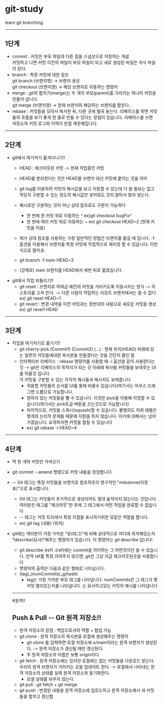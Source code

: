 # git-study
learn git branching 

***
## 1단계  
* commit : 커밋은 부모 파일과 다른 점을 스냅샷으로 저장하는 개념  
           커밋하고 나면 커밋 이전의 파일이 부모 파일이 되고 새로 생성된 파일은 자식 파일이 된다.  
* branch : 특정 커밋에 대한 참조  
           git branch (브랜치명) -> 브랜치 생성  
           git checkout (브랜치명) -> 해당 브랜치로 이동하는 명령어  
* merge : git의 합치기(merge)는 두 개의 부모(parent)를 가리키는 하나의 커밋을 만들어 냅니다.  
          git merge (브랜치명) -> 현재 브랜치와 해당하는 브랜치를 합친다.  
* rebase : 커밋들을 모아서 복사한 뒤, 다른 곳에 떨궈 놓는다.
           리베이스를 하면 커밋들의 흐름을 보기 좋게 한 줄로 만들 수 있다는 장점이 있습니다. 리베이스를 쓰면 저장소의 커밋 로그와 이력이 한결 깨끗해집니다.
***
## 2단계    
* git에서 여기저기 옮겨다니기!!  
  * HEAD : 체크아웃된 커밋 -> 현재 작업중인 커밋  
  * HEAD를 분리한다는 것은 HEAD를 브랜치 대신 커밋에 붙이는 것을 의미  
  * git log를 이용하려 커밋의 해시값을 보고 이동할 수 있는데 다 쓸 필요는 없고 적당히 구분할 수 있는 정도의 해시값만 넣어줘도 깃이 알아서 찾아 넣는다.  
  * 해시로만 구분하는 것이 아닌 상대 참조로도 구분이 가능하다  
    * 한 번에 한 커밋 위로 이동하는 ^ ex)git checkout bugFix^
    * 한 번에 여러 커밋 위로 이동하는 ~<num> ex) git checkout HEAD~2 (현재 커밋을 이동)  
   
  * 제가 상대 참조를 사용하는 가장 일반적인 방법은 브랜치를 옮길 때 입니다. -f 옵션을 이용해서 브랜치를 특정 커밋에 직접적으로 재지정 할 수 있습니다. 이런 식으로 말이죠:  
  * git branch -f main HEAD~3  
  * (강제로) main 브랜치를 HEAD에서 세번 뒤로 옮겼습니다.  
* git에서 작업 되돌리기!!  
  * git reset : 브랜치로 하여금 예전의 커밋을 가리키도록 이동시키는 방식 -> 히스토리를 고쳐 쓴다. -> 다른 사람이 작업하는 리모트 브랜치에서는 쓸 수 없다. ex) git reset HEAD~1  
  * git revert : 변경 내역을 이전 커밋과는 정반대의 내용으로 새로운 커밋을 생성 ex) git revert HEAD  

***
## 3단계
* 작업을 여기저기로 옮기기!!  
  * git cherry-pick (Commit1) (Commit2) (...) : 현재 위치(HEAD) 아래에 있는 일련의 커밋들에대한 복사본을 만들겠다는 것을 간단히 줄인 말  
  * 인터렉티브 리베이스 : rebase 명령어를 사용할 때 -i 옵션을 같이 사용한다는 것 ->  git은 리베이스의 목적지가 되는 곳 아래에 복사될 커밋들을 보여주는 UI를 띄울것 입니다.  
                                                                     각 커밋을 구분할 수 있는 각각의 해시들과 메시지도 보여줍니다.  
    * 적용할 커밋들의 순서를 UI를 통해 바꿀수 있습니다(여기서는 마우스 드래그앤 드롭으로 가능합니다.  
    * 원하지 않는 커밋들을 뺄 수 있습니다. 이것은 pick을 이용해 지정할 수 있습니다(여기서는 pick토글 버튼을 끄는것으로 가능합니다)  
    * 마지막으로, 커밋을 스쿼시(squash)할 수 있습니다. 불행히도 저희 레벨은 몇개의 논리적 문제들 때문에 지원을 하지 않습니다. 이거에 대해서는 넘어가겠습니다. 요약하자면 커밋을 합칠 수 있습니다  
    * ex) git rebase -i HEAD~4  
   
***
## 4단계  
* 딱 한 개의 커밋만 가져오기  
* git commit --amend 명령으로 커밋 내용을 정정합니다  
* -- Git 태그는 특정 커밋들을 브랜치로 참조하듯이 영구적인 "milestone(이정표)"으로 표시합니다.  
  * Git 태그는 커밋들이 추가적으로 생성되어도 절대 움직이지 않는다는 것입니다. 여러분은 태그를 "체크아웃"한 후에 그 태그에서 어떤 작업을 완료할 수 없습니다   
  * -- 태그는 커밋 트리에서 특정 지점을 표시하기위한 닻같은 역할을 합니다.  
  * ex) git tag (내용) (위치)  
* git에는 여러분이 가장 가까운 "닻(태그)"에 비해 상대적으로 어디에 위치해있는지 *describe(묘사)*해주는 명령어가 있습니다. 이 명령어는 git describe 입니다!  
  * git describe (ref) :(ref)에는 commit을 의미하는 그 어떤것이던 쓸 수 있습니다. 만약 ref를 특정 지어주지 않으면, git은 그냥 지금 체크아웃된곳을 사용합니다   
  * 명령어의 출력은 다음과 같은 형태로 나타납니다:  
  * (tag)_(numCommits)_g(hash)  
    * tag는 가장 가까운 부모 태그를 나타냅니다. numCommits은 그 태그가 몇 커밋 멀리있는지를 나타냅니다. <hash>는 묘사하고있는 커밋의 해시를 나타냅니다  

  ***
  #원격!!  
  ## Push & Pull -- Git 원격 저장소!!   
  * 원격 저장소의 장점 : 백업으로서의 역할 + 협업 가능    
  * git clone : 원격 저장소의 복사본을 로컬에 생성해주는 명령어  
    * git clone 를 입력하면 로컬 저장소에 o/main이라는 원격 브랜치가 생성된다. -> 원격 저장소가 갱신될 때만 갱신된다.   
    * 주 원격 저장소의 이름은 보통 origin이다.  
  * git fetch : 원격 저장소에는 있지만 로컬에는 없는 커밋들을 다운로드 받는다.  
                우리의 원격 브랜치가 가리키는 곳을 업데이트 한다. -> 로컬에서 나타내는 원격 저장소의 상태를 실제 원격 저장소와 동기화한다.  
    * 로컬 상태를 바꾸지 않는다.  
  * git pull : git fetch + git merge  
  * git push : 변경된 내용을 원격 저장소에 업로드하고 원격 저장소에서 새 커밋들을 합치고 갱신함  

